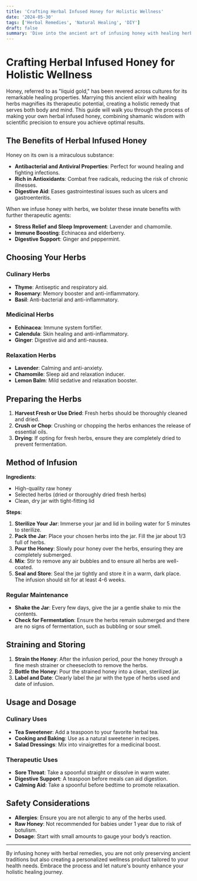 ```yaml
---
title: 'Crafting Herbal Infused Honey for Holistic Wellness'
date: '2024-05-30'
tags: ['Herbal Remedies', 'Natural Healing', 'DIY']
draft: false
summary: 'Dive into the ancient art of infusing honey with healing herbs to create potent, health-boosting treasures.'
---
```


# Crafting Herbal Infused Honey for Holistic Wellness

Honey, referred to as "liquid gold," has been revered across cultures for its remarkable healing properties. Marrying this ancient elixir with healing herbs magnifies its therapeutic potential, creating a holistic remedy that serves both body and mind. This guide will walk you through the process of making your own herbal infused honey, combining shamanic wisdom with scientific precision to ensure you achieve optimal results.

## The Benefits of Herbal Infused Honey

Honey on its own is a miraculous substance:

- **Antibacterial and Antiviral Properties**: Perfect for wound healing and fighting infections.
- **Rich in Antioxidants**: Combat free radicals, reducing the risk of chronic illnesses.
- **Digestive Aid**: Eases gastrointestinal issues such as ulcers and gastroenteritis.

When we infuse honey with herbs, we bolster these innate benefits with further therapeutic agents:

- **Stress Relief and Sleep Improvement**: Lavender and chamomile.
- **Immune Boosting**: Echinacea and elderberry.
- **Digestive Support**: Ginger and peppermint.

## Choosing Your Herbs

### Culinary Herbs

- **Thyme**: Antiseptic and respiratory aid.
- **Rosemary**: Memory booster and anti-inflammatory.
- **Basil**: Anti-bacterial and anti-inflammatory.

### Medicinal Herbs

- **Echinacea**: Immune system fortifier.
- **Calendula**: Skin healing and anti-inflammatory.
- **Ginger**: Digestive aid and anti-nausea.

### Relaxation Herbs

- **Lavender**: Calming and anti-anxiety.
- **Chamomile**: Sleep aid and relaxation inducer.
- **Lemon Balm**: Mild sedative and relaxation booster.

## Preparing the Herbs

1. **Harvest Fresh or Use Dried**: Fresh herbs should be thoroughly cleaned and dried.
2. **Crush or Chop**: Crushing or chopping the herbs enhances the release of essential oils.
3. **Drying**: If opting for fresh herbs, ensure they are completely dried to prevent fermentation.

## Method of Infusion

**Ingredients**:
- High-quality raw honey
- Selected herbs (dried or thoroughly dried fresh herbs)
- Clean, dry jar with tight-fitting lid

**Steps**:

1. **Sterilize Your Jar**: Immerse your jar and lid in boiling water for 5 minutes to sterilize.
2. **Pack the Jar**: Place your chosen herbs into the jar. Fill the jar about 1/3 full of herbs.
3. **Pour the Honey**: Slowly pour honey over the herbs, ensuring they are completely submerged.
4. **Mix**: Stir to remove any air bubbles and to ensure all herbs are well-coated.
5. **Seal and Store**: Seal the jar tightly and store it in a warm, dark place. The infusion should sit for at least 4-6 weeks.

### Regular Maintenance

- **Shake the Jar**: Every few days, give the jar a gentle shake to mix the contents.
- **Check for Fermentation**: Ensure the herbs remain submerged and there are no signs of fermentation, such as bubbling or sour smell.

## Straining and Storing

1. **Strain the Honey**: After the infusion period, pour the honey through a fine mesh strainer or cheesecloth to remove the herbs.
2. **Bottle the Honey**: Pour the strained honey into a clean, sterilized jar.
3. **Label and Date**: Clearly label the jar with the type of herbs used and date of infusion.

## Usage and Dosage

### Culinary Uses

- **Tea Sweetener**: Add a teaspoon to your favorite herbal tea.
- **Cooking and Baking**: Use as a natural sweetener in recipes.
- **Salad Dressings**: Mix into vinaigrettes for a medicinal boost.

### Therapeutic Uses

- **Sore Throat**: Take a spoonful straight or dissolve in warm water.
- **Digestive Support**: A teaspoon before meals can aid digestion.
- **Calming Aid**: Take a spoonful before bedtime to promote relaxation.

## Safety Considerations

- **Allergies**: Ensure you are not allergic to any of the herbs used.
- **Raw Honey**: Not recommended for babies under 1 year due to risk of botulism.
- **Dosage**: Start with small amounts to gauge your body’s reaction.

---

By infusing honey with herbal remedies, you are not only preserving ancient traditions but also creating a personalized wellness product tailored to your health needs. Embrace the process and let nature's bounty enhance your holistic healing journey.